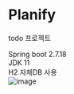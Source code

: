 # Planify
todo 프로젝트

Spring boot 2.7.18
<br>
JDK 11
<br>
H2 자체DB 사용
<br>![image](https://github.com/user-attachments/assets/fd8ab86f-12b5-44ff-9ec7-84aeb1c6b946)

